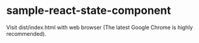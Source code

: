 # sample-react-state-component

Visit dist/index.html with web browser (The latest Google Chrome is highly recommended).
